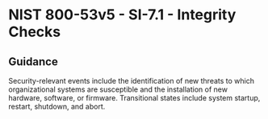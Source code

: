 # NIST 800-53v5 - SI-7.1 - Integrity Checks
## Guidance
Security-relevant events include the identification of new threats to which organizational systems are susceptible and the installation of new hardware, software, or firmware. Transitional states include system startup, restart, shutdown, and abort.